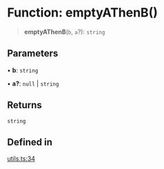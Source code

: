 # Function: emptyAThenB()

> **emptyAThenB**(`b`, `a`?): `string`

## Parameters

• **b**: `string`

• **a?**: `null` \| `string`

## Returns

`string`

## Defined in

[utils.ts:34](https://github.com/mbti-nf-team/frontend-libraries/blob/808e2257613043e0b3668dbe433b6914a17272db/packages/core/src/utils.ts#L34)

